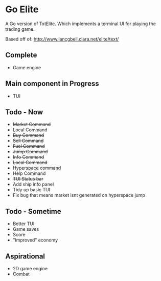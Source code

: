 # Go Elite

A Go version of TxtElite. Which implements a terminal UI for playing the trading game. 

Based off of: http://www.iancgbell.clara.net/elite/text/

## Complete

- Game engine 

## Main component in Progress

- TUI

## Todo - Now

- ~~Market Command~~
- Local Command
- ~~Buy Command~~
- ~~Sell Command~~
- ~~Fuel Command~~
- ~~Jump Command~~
- ~~Info Command~~
- ~~Local Command~~
- Hyperspace command
- Help Command
- ~~TUI Status bar~~
- Add ship info panel
- Tidy up basic TUI
- Fix bug that means market isnt generated on hyperspace jump

## Todo - Sometime

- Better TUI
- Game saves
- Score
- "Improved" economy

## Aspirational

- 2D game engine
- Combat
